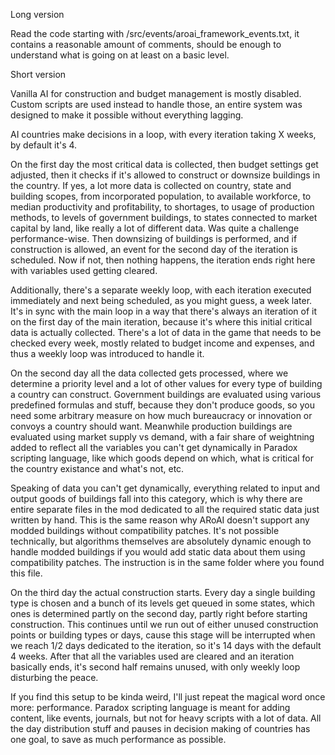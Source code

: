 Long version

Read the code starting with /src/events/aroai_framework_events.txt, it contains a reasonable amount of comments, should
be enough to understand what is going on at least on a basic level.

Short version

Vanilla AI for construction and budget management is mostly disabled. Custom scripts are used instead to handle those,
an entire system was designed to make it possible without everything lagging.

AI countries make decisions in a loop, with every iteration taking X weeks, by default it's 4.

On the first day the most critical data is collected, then budget settings get adjusted, then it checks if it's allowed
to construct or downsize buildings in the country. If yes, a lot more data is collected on country, state and building
scopes, from incorporated population, to available workforce, to median productivity and profitability, to shortages,
to usage of production methods, to levels of government buildings, to states connected to market capital by land, like
really a lot of different data. Was quite a challenge performance-wise. Then downsizing of buildings is performed, and
if construction is allowed, an event for the second day of the iteration is scheduled. Now if not, then nothing happens,
the iteration ends right here with variables used getting cleared.

Additionally, there's a separate weekly loop, with each iteration executed immediately and next being scheduled, as you
might guess, a week later. It's in sync with the main loop in a way that there's always an iteration of it on the first
day of the main iteration, because it's where this initial critical data is actually collected. There's a lot of data in
the game that needs to be checked every week, mostly related to budget income and expenses, and thus a weekly loop was
introduced to handle it.

On the second day all the data collected gets processed, where we determine a priority level and a lot of other values
for every type of building a country can construct. Government buildings are evaluated using various predefined formulas
and stuff, because they don't produce goods, so you need some arbitrary measure on how much bureaucracy or innovation or
convoys a country should want. Meanwhile production buildings are evaluated using market supply vs demand, with a fair
share of weightning added to reflect all the variables you can't get dynamically in Paradox scripting language, like
which goods depend on which, what is critical for the country existance and what's not, etc.

Speaking of data you can't get dynamically, everything related to input and output goods of buildings fall into this
category, which is why there are entire separate files in the mod dedicated to all the required static data just written
by hand. This is the same reason why ARoAI doesn't support any modded buildings without compatibility patches. It's not
possible technically, but algorithms themselves are absolutely dynamic enough to handle modded buildings if you would
add static data about them using compatibility patches. The instruction is in the same folder where you found this file.

On the third day the actual construction starts. Every day a single building type is chosen and a bunch of its levels
get queued in some states, which ones is determined partly on the second day, partly right before starting construction.
This continues until we run out of either unused construction points or building types or days, cause this stage will be
interrupted when we reach 1/2 days dedicated to the iteration, so it's 14 days with the default 4 weeks. After that all
the variables used are cleared and an iteration basically ends, it's second half remains unused, with only weekly loop
disturbing the peace.

If you find this setup to be kinda weird, I'll just repeat the magical word once more: performance. Paradox scripting
language is meant for adding content, like events, journals, but not for heavy scripts with a lot of data. All the day
distribution stuff and pauses in decision making of countries has one goal, to save as much performance as possible.
